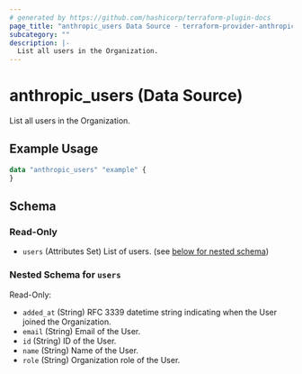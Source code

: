 ```yaml
---
# generated by https://github.com/hashicorp/terraform-plugin-docs
page_title: "anthropic_users Data Source - terraform-provider-anthropic"
subcategory: ""
description: |-
  List all users in the Organization.
---
```


# anthropic_users (Data Source)

List all users in the Organization.

## Example Usage

```terraform
data "anthropic_users" "example" {
}
```

<!-- schema generated by tfplugindocs -->
## Schema

### Read-Only

- `users` (Attributes Set) List of users. (see [below for nested schema](#nestedatt--users))

<a id="nestedatt--users"></a>
### Nested Schema for `users`

Read-Only:

- `added_at` (String) RFC 3339 datetime string indicating when the User joined the Organization.
- `email` (String) Email of the User.
- `id` (String) ID of the User.
- `name` (String) Name of the User.
- `role` (String) Organization role of the User.
